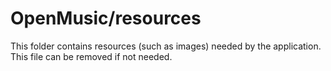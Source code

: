 # OpenMusic/resources

This folder contains resources (such as images) needed by the application. This file can
be removed if not needed.
